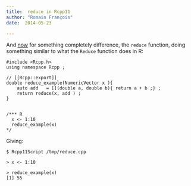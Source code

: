 ```yaml
---
title:  reduce in Rcpp11
author: "Romain François"
date:  2014-05-23

---
```


<div class="post-content">
<p>And <a href="https://github.com/Rcpp11/Rcpp11/commit/047e961f1e205b51a8e4f1766f8da3eb6ae07de8">now</a> for something completely difference, the <code>reduce</code> function, doing something similar to what the <code>Reduce</code> function does in R: </p>

<pre><code class="cpp">#include &lt;Rcpp.h&gt;
using namespace Rcpp ;

// [[Rcpp::export]]
double reduce_example(NumericVector x ){  
    auto add   = [](double a, double b){ return a + b ;} ;
    return reduce(x, add ) ;
}


/*** R
  x &lt;- 1:10
  reduce_example(x)
*/
</code></pre>

<p>Giving: </p>

<pre><code class="txt">$ Rcpp11Script /tmp/reduce.cpp

&gt; x &lt;- 1:10

&gt; reduce_example(x)
[1] 55
</code></pre>
</div>
